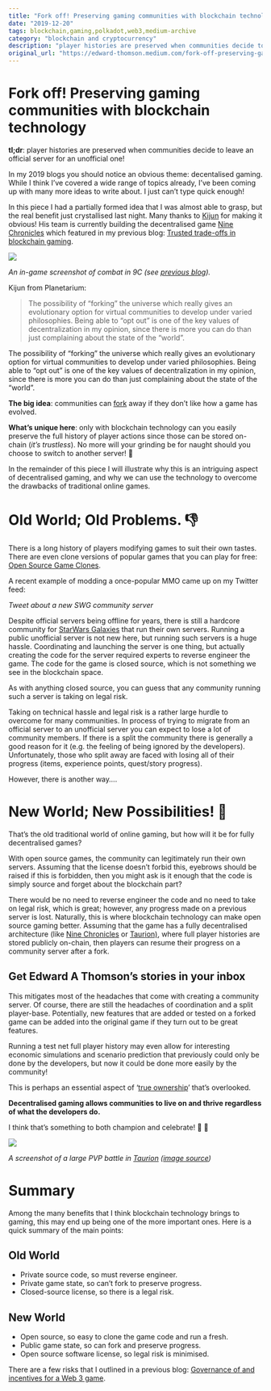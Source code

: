```yaml
---
title: "Fork off! Preserving gaming communities with blockchain technology"
date: "2019-12-20"
tags: blockchain,gaming,polkadot,web3,medium-archive
category: "blockchain and cryptocurrency"
description: "player histories are preserved when communities decide to leave an official server for an unofficial one!"
original_url: "https://edward-thomson.medium.com/fork-off-preserving-gaming-communities-with-blockchain-technology-4d90c04d0b8e"
---
```


# Fork off! Preserving gaming communities with blockchain technology

**tl;dr**: player histories are preserved when communities decide to leave an official server for an unofficial one!

In my 2019 blogs you should notice an obvious theme: decentalised gaming. While I think I’ve covered a wide range of topics already, I’ve been coming up with many more ideas to write about. I just can’t type quick enough!

In this piece I had a partially formed idea that I was almost able to grasp, but the real benefit just crystallised last night. Many thanks to [Kijun](https://twitter.com/kijunseo) for making it obvious! His team is currently building the decentralised game [Nine Chronicles](https://twitter.com/NineChronicles) which featured in my previous blog: [Trusted trade-offs in blockchain gaming](https://medium.com/@edward.thomson/trusted-trade-offs-in-blockchain-gaming-416faa5b8df8).

![](/images/0*m9RhU543w3b4HCW9.png)

*An in-game screenshot of combat in 9C (see [previous blog](https://medium.com/@edward.thomson/trusted-trade-offs-in-blockchain-gaming-416faa5b8df8)).*

Kijun from Planetarium:

> The possibility of “forking” the universe which really gives an evolutionary option for virtual communities to develop under varied philosophies. Being able to “opt out” is one of the key values of decentralization in my opinion, since there is more you can do than just complaining about the state of the “world”.

The possibility of “forking” the universe which really gives an evolutionary option for virtual communities to develop under varied philosophies. Being able to “opt out” is one of the key values of decentralization in my opinion, since there is more you can do than just complaining about the state of the “world”.

**The big idea**: communities can [fork](https://en.wikipedia.org/wiki/Fork_\(blockchain\)) away if they don’t like how a game has evolved.

**What’s unique here**: only with blockchain technology can you easily preserve the full history of player actions since those can be stored on-chain (*it’s trustless*). No more will your grinding be for naught should you choose to switch to another server! 🚀

In the remainder of this piece I will illustrate why this is an intriguing aspect of decentralised gaming, and why we can use the technology to overcome the drawbacks of traditional online games.

# Old World; Old Problems. 👎

There is a long history of players modifying games to suit their own tastes. There are even clone versions of popular games that you can play for free: [Open Source Game Clones](https://osgameclones.com/).

A recent example of modding a once-popular MMO came up on my Twitter feed:

*Tweet about a new SWG community server*

Despite official servers being offline for years, there is still a hardcore community for [StarWars Galaxies](https://en.wikipedia.org/wiki/Star_Wars_Galaxies) that run their own servers. Running a public unofficial server is not new here, but running such servers is a huge hassle. Coordinating and launching the server is one thing, but actually creating the code for the server required experts to reverse engineer the game. The code for the game is closed source, which is not something we see in the blockchain space.

As with anything closed source, you can guess that any community running such a server is taking on legal risk.

Taking on technical hassle and legal risk is a rather large hurdle to overcome for many communities. In process of trying to migrate from an official server to an unofficial server you can expect to lose a lot of community members. If there is a split the community there is generally a good reason for it (e.g. the feeling of being ignored by the developers). Unfortunately, those who split away are faced with losing all of their progress (items, experience points, quest/story progress).

However, there is another way….

# New World; New Possibilities! 🚀

That’s the old traditional world of online gaming, but how will it be for fully decentralised games?

With open source games, the community can legitimately run their own servers. Assuming that the license doesn’t forbid this, eyebrows should be raised if this is forbidden, then you might ask is it enough that the code is simply source and forget about the blockchain part?

There would be no need to reverse engineer the code and no need to take on legal risk, which is great; however, any progress made on a previous server is lost. Naturally, this is where blockchain technology can make open source gaming better. Assuming that the game has a fully decentralised architecture (like [Nine Chronicles](https://twitter.com/NineChronicles) or [Taurion)](https://taurion.io/), where full player histories are stored publicly on-chain, then players can resume their progress on a community server after a fork.

## Get Edward A Thomson’s stories in your inbox

This mitigates most of the headaches that come with creating a community server. Of course, there are still the headaches of coordination and a split player-base. Potentially, new features that are added or tested on a forked game can be added into the original game if they turn out to be great features.

Running a test net full player history may even allow for interesting economic simulations and scenario prediction that previously could only be done by the developers, but now it could be done more easily by the community!

This is perhaps an essential aspect of ‘[true ownership](https://medium.com/@edward.thomson/true-ownership-needs-provable-on-chain-assets-cf347ff0f384)’ that’s overlooked.

**Decentralised gaming allows communities to live on and thrive regardless of what the developers do.**

I think that’s something to both champion and celebrate! 💪 🎉

![](/images/1*lw6CS4tYOp-oeWx-KLV1uQ.png)

*A screenshot of a large PVP battle in [Taurion](https://taurion.io/) ([image source](https://twitter.com/XAYA_tech/status/1184150995661721600))*

# Summary

Among the many benefits that I think blockchain technology brings to gaming, this may end up being one of the more important ones. Here is a quick summary of the main points:

## Old World

-   Private source code, so must reverse engineer.
-   Private game state, so can’t fork to preserve progress.
-   Closed-source license, so there is a legal risk.

## New World

-   Open source, so easy to clone the game code and run a fresh.
-   Public game state, so can fork and preserve progress.
-   Open source software license, so legal risk is minimised.

There are a few risks that I outlined in a previous blog: [Governance of and incentives for a Web 3 game](https://medium.com/@edward.thomson/governance-of-and-incentives-for-a-web-3-game-56edefb89cd4).